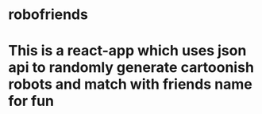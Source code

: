 # robofriends
# This is a react-app which uses json api to randomly generate cartoonish robots and match with friends name for fun